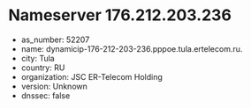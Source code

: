 # Nameserver 176.212.203.236

* as_number: 52207
* name: dynamicip-176-212-203-236.pppoe.tula.ertelecom.ru.
* city: Tula
* country: RU
* organization: JSC ER-Telecom Holding
* version: Unknown
* dnssec: false
